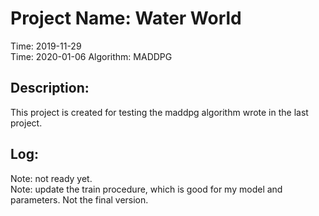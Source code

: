 # Project Name: Water World
Time: 2019-11-29   
Time: 2020-01-06
Algorithm: MADDPG   

## Description: 
This project is created for testing the maddpg algorithm wrote in the last project.  

## Log:
Note: not ready yet.   
Note: update the train procedure, which is good for my model and parameters. Not the final version.   

